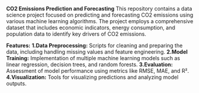 **CO2 Emissions Prediction and Forecasting**
This repository contains a data science project focused on predicting and forecasting CO2 emissions using various machine learning algorithms. 
The project employs a comprehensive dataset that includes economic indicators, energy consumption, and population data to identify key drivers of CO2 emissions.

**Features:**
**1.Data Preprocessing:** Scripts for cleaning and preparing the data, including handling missing values and feature engineering.
**2.Model Training:** Implementation of multiple machine learning models such as linear regression, decision trees, and random forests.
**3.Evaluation:** Assessment of model performance using metrics like RMSE, MAE, and R².
**4.Visualization:** Tools for visualizing predictions and analyzing model outputs.
